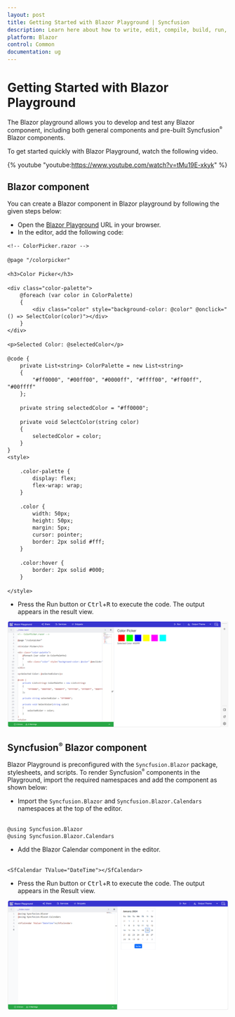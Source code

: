 ```yaml
---
layout: post
title: Getting Started with Blazor Playground | Syncfusion
description: Learn here about how to write, edit, compile, build, run, and share Blazor and Syncfusion Blazor components directly in the browser using Blazor Playground.
platform: Blazor
control: Common
documentation: ug
---
```


# Getting Started with Blazor Playground

The Blazor playground allows you to develop and test any Blazor component, including both general components and pre-built Syncfusion<sup style="font-size:70%">&reg;</sup> Blazor components.

To get started quickly with Blazor Playground, watch the following video.

{% youtube
"youtube:https://www.youtube.com/watch?v=tMu19E-xkyk" %}

## Blazor component

You can create a Blazor component in Blazor playground by following the given steps below:

* Open the [Blazor Playground](https://blazorplayground.syncfusion.com/) URL in your browser.
* In the editor, add the following code:

```cshtml
<!-- ColorPicker.razor -->

@page "/colorpicker"

<h3>Color Picker</h3>

<div class="color-palette">
    @foreach (var color in ColorPalette)
    {
        <div class="color" style="background-color: @color" @onclick="() => SelectColor(color)"></div>
    }
</div>

<p>Selected Color: @selectedColor</p>

@code {
    private List<string> ColorPalette = new List<string>
    {
        "#ff0000", "#00ff00", "#0000ff", "#ffff00", "#ff00ff", "#00ffff"
    };

    private string selectedColor = "#ff0000";

    private void SelectColor(string color)
    {
        selectedColor = color;
    }
}
<style>

    .color-palette {
        display: flex;
        flex-wrap: wrap;
    }

    .color {
        width: 50px;
        height: 50px;
        margin: 5px;
        cursor: pointer;
        border: 2px solid #fff;
    }

    .color:hover {
        border: 2px solid #000;
    }
    
</style>
```
* Press the Run button or <kbd>Ctrl</kbd>+<kbd>R</kbd> to execute the code. The output appears in the result view.

![Syncfusion Blazor Playground](images/blazor_component.png)

## Syncfusion<sup style="font-size:70%">&reg;</sup> Blazor component

Blazor Playground is preconfigured with the `Syncfusion.Blazor` package, stylesheets, and scripts. To render Syncfusion<sup style="font-size:70%">&reg;</sup> components in the Playground, import the required namespaces and add the component as shown below:

* Import the `Syncfusion.Blazor` and `Syncfusion.Blazor.Calendars` namespaces at the top of the editor.


```cshtml

@using Syncfusion.Blazor
@using Syncfusion.Blazor.Calendars

```

* Add the Blazor Calendar component in the editor.

```cshtml

<SfCalendar TValue="DateTime"></SfCalendar>

```

* Press the Run button or <kbd>Ctrl</kbd>+<kbd>R</kbd> to execute the code. The output appears in the Result view.

![Syncfusion Blazor Playground with Calendar component](images/syncfusion_component.png)
